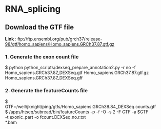 # RNA_splicing

## Download the GTF file
**Link** : ftp://ftp.ensembl.org/pub/grch37/release-98/gtf/homo_sapiens/Homo_sapiens.GRCh37.87.gtf.gz

### 1. Generate the exon count file
$ python python_scripts/dexseq_prepare_annotation2.py -r no -f Homo_sapiens.GRCh37.87_DEXSeq.gtf  Homo_sapiens.GRCh37.87.gtf.gz Homo_sapiens.GRCh37.87_DEXSeq.gff

### 2. Generate the featureCounts file
$ GTF=/well/jknight/ping/gtfs/Homo_sapiens.GRCh38.84_DEXSeq.counts.gtf
$ /apps/htseq/subread/bin/featureCounts -p -f -O -s 2 -F GTF -a $GTF \
-t exonic_part -o fcount.DEXSeq.no.r.txt \
*.bam


